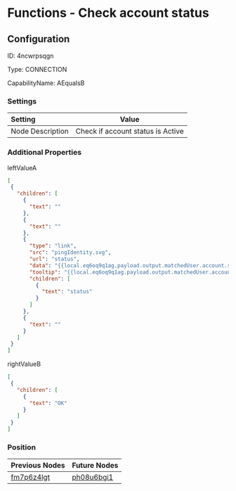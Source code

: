 # Functions - Check account status
## Configuration
ID:  4ncwrpsqgn

Type: CONNECTION 

CapabilityName: AEqualsB

### Settings
| Setting | Value  |
| :------------------------ | ---------------------------------------- |
| Node Description | Check if account status is Active | 
 




### Additional Properties
leftValueA
 ```json 
[
  {
    "children": [
      {
        "text": ""
      },
      {
        "text": ""
      },
      {
        "type": "link",
        "src": "pingIdentity.svg",
        "url": "status",
        "data": "{{local.eq6oq9q1ag.payload.output.matchedUser.account.status}}",
        "tooltip": "{{local.eq6oq9q1ag.payload.output.matchedUser.account.status}}",
        "children": [
          {
            "text": "status"
          }
        ]
      },
      {
        "text": ""
      }
    ]
  }
]
```


rightValueB
 ```json 
[
  {
    "children": [
      {
        "text": "OK"
      }
    ]
  }
]
```




### Position
| Previous Nodes | Future Nodes |
| :------------- | ------------ |
| [fm7p6z4lgt](./fm7p6z4lgt.md) | [ph08u6bgi1](./ph08u6bgi1.md) |